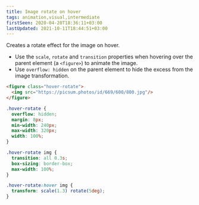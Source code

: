 ```yaml
---
title: Image rotate on hover
tags: animation,visual,intermediate
firstSeen: 2020-04-20T18:36:11+03:00
lastUpdated: 2021-10-11T18:44:51+03:00
---
```


Creates a rotate effect for the image on hover.

- Use the `scale`, `rotate` and `transition` properties when hovering over the parent element (a `<figure>`) to animate the image.
- Use `overflow: hidden` on the parent element to hide the excess from the image transformation.

```html
<figure class="hover-rotate">
  <img src="https://picsum.photos/id/669/600/800.jpg"/>
</figure>
```

```css
.hover-rotate {
  overflow: hidden;
  margin: 8px;
  min-width: 240px;
  max-width: 320px;
  width: 100%;
}

.hover-rotate img {
  transition: all 0.3s;
  box-sizing: border-box;
  max-width: 100%;
}

.hover-rotate:hover img {
  transform: scale(1.3) rotate(5deg);
}
```
